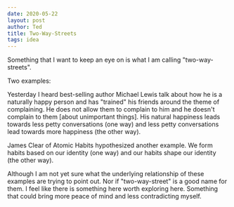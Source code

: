 ```yaml
---
date: 2020-05-22
layout: post
author: Ted
title: Two-Way-Streets
tags: idea
---
```

Something that I want to keep an eye on is what I am calling "two-way-streets".

Two examples:

Yesterday I heard best-selling author Michael Lewis talk about how he is a naturally happy person and has "trained" his friends around the theme of complaining. He does not allow them to complain to him and he doesn't complain to them [about unimportant things]. His natural happiness leads towards less petty conversations (one way) and less petty conversations lead towards more happiness (the other way).

James Clear of Atomic Habits hypothesized another example. We form habits based on our identity (one way) and our habits shape our identity (the other way).

Although I am not yet sure what the underlying relationship of these examples are trying to point out. Nor if "two-way-street" is a good name for them. I feel like there is something here worth exploring here. Something that could bring more peace of mind and less contradicting myself.
